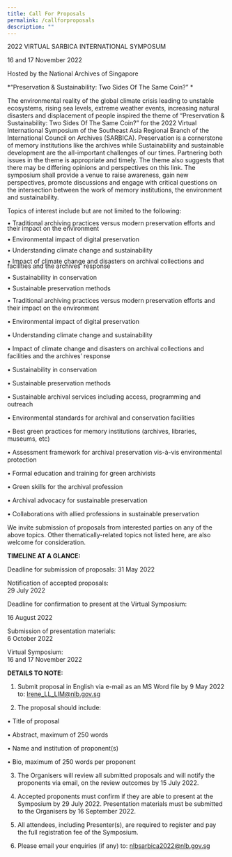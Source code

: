```yaml
---
title: Call For Proposals
permalink: /callforproposals
description: ""
---
```

2022 VIRTUAL SARBICA INTERNATIONAL SYMPOSUM

16 and 17 November 2022 

Hosted by the National Archives of Singapore 

*“Preservation & Sustainability: Two Sides Of The Same Coin?” * 

The environmental reality of the global climate crisis leading to unstable ecosystems, rising sea levels, extreme weather events, increasing natural disasters and displacement of people  inspired the theme of “Preservation & Sustainability: Two Sides Of The Same Coin?” for the 2022 Virtual International Symposium of the Southeast Asia Regional Branch of the International Council on Archives (SARBICA). Preservation is a cornerstone of memory institutions like the archives while Sustainability and sustainable development are the all-important challenges of our times. Partnering both issues in the theme is appropriate and timely. The theme also suggests that there may be differing opinions and perspectives on this link. The symposium shall provide a venue to raise awareness, gain new perspectives, promote discussions and engage with critical questions on the intersection between the work of memory institutions, the environment and sustainability. 

Topics of interest include but are not limited to the following: 

  <p style="line-height:0.8">
• Traditional archiving practices versus modern preservation efforts and their impact on the environment
</p>
 <p style="line-height:0.8">
• Environmental impact of digital preservation
</p>
 <p style="line-height:0.8">
• Understanding climate change and sustainability
</p>
 <p style="line-height:0.8">
• Impact of climate change and disasters on archival collections and facilities and the archives’ response
</p>
 <p style="line-height:0.8">
• Sustainability in conservation
</p>
 <p style="line-height:0.8">
• Sustainable preservation methods
</p>





•	Traditional archiving practices versus modern preservation efforts and  their impact on the environment

•	Environmental impact of digital preservation

•	Understanding climate change and sustainability 

•	Impact of climate change and disasters on archival collections and facilities and the archives’ response  

•	Sustainability in conservation

•	Sustainable preservation methods 

•	Sustainable archival services including access, programming  and outreach 

•	Environmental standards for archival and conservation facilities

•	Best green practices for memory institutions (archives, libraries, museums, etc) 

•	Assessment framework for archival preservation vis-à-vis  environmental protection

•	Formal education and training for green archivists

•	Green skills for the archival profession 

•	Archival advocacy for sustainable preservation  

•	Collaborations with allied professions in sustainable preservation 

We invite submission of proposals from interested parties on any of the above topics. Other thematically-related topics not listed here, are also welcome for consideration.


**TIMELINE AT A GLANCE:**

Deadline for submission of proposals: 
31 May 2022

Notification of accepted proposals:                                                                       
29 July 2022 

Deadline for confirmation to present at the Virtual Symposium:

16 August 2022

Submission of presentation materials:                                                            
6 October 2022

Virtual Symposium:                                                                       
16 and 17 November 2022 	                                               

		
**DETAILS TO NOTE:**

1.	Submit proposal in English via e-mail as an MS Word file by 9 May 2022 to:
Irene_LL_LIM@nlb.gov.sg 

2.	The proposal should include: 

•	Title of proposal

•	Abstract, maximum of 250 words 

•	Name and institution of proponent(s)

•	Bio, maximum of 250 words per proponent 

3.	The Organisers will review all submitted proposals and will notify the proponents via email, on the review outcomes by 15 July 2022.

4.	Accepted proponents must confirm if they are able to present at the Symposium by 29 July 2022.  Presentation materials must be submitted to the Organisers by 16 September 2022.

5.	All attendees, including Presenter(s), are required to register and pay the full registration fee of the Symposium. 

6.	Please email your enquiries (if any) to:
      nlbsarbica2022@nlb.gov.sg